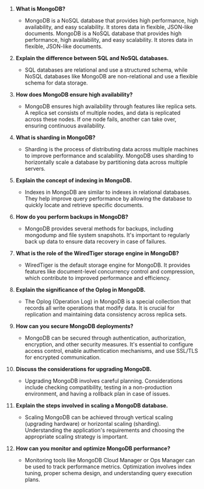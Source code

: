 
1. **What is MongoDB?**
   - MongoDB is a NoSQL database that provides high performance, high availability, and easy scalability. It stores data in flexible, JSON-like documents.
MongoDB is a NoSQL database that provides high performance, high availability, and easy scalability. It stores data in flexible, JSON-like documents.

2. **Explain the difference between SQL and NoSQL databases.**
   - SQL databases are relational and use a structured schema, while NoSQL databases like MongoDB are non-relational and use a flexible schema for data storage.

3. **How does MongoDB ensure high availability?**
   - MongoDB ensures high availability through features like replica sets. A replica set consists of multiple nodes, and data is replicated across these nodes. If one node fails, another can take over, ensuring continuous availability.

4. **What is sharding in MongoDB?**
   - Sharding is the process of distributing data across multiple machines to improve performance and scalability. MongoDB uses sharding to horizontally scale a database by partitioning data across multiple servers.

5. **Explain the concept of indexing in MongoDB.**
   - Indexes in MongoDB are similar to indexes in relational databases. They help improve query performance by allowing the database to quickly locate and retrieve specific documents.

6. **How do you perform backups in MongoDB?**
   - MongoDB provides several methods for backups, including mongodump and file system snapshots. It's important to regularly back up data to ensure data recovery in case of failures.

7. **What is the role of the WiredTiger storage engine in MongoDB?**
   - WiredTiger is the default storage engine for MongoDB. It provides features like document-level concurrency control and compression, which contribute to improved performance and efficiency.

8. **Explain the significance of the Oplog in MongoDB.**
   - The Oplog (Operation Log) in MongoDB is a special collection that records all write operations that modify data. It is crucial for replication and maintaining data consistency across replica sets.

9. **How can you secure MongoDB deployments?**
   - MongoDB can be secured through authentication, authorization, encryption, and other security measures. It's essential to configure access control, enable authentication mechanisms, and use SSL/TLS for encrypted communication.

10. **Discuss the considerations for upgrading MongoDB.**
    - Upgrading MongoDB involves careful planning. Considerations include checking compatibility, testing in a non-production environment, and having a rollback plan in case of issues.

11. **Explain the steps involved in scaling a MongoDB database.**
    - Scaling MongoDB can be achieved through vertical scaling (upgrading hardware) or horizontal scaling (sharding). Understanding the application's requirements and choosing the appropriate scaling strategy is important.

12. **How can you monitor and optimize MongoDB performance?**
    - Monitoring tools like MongoDB Cloud Manager or Ops Manager can be used to track performance metrics. Optimization involves index tuning, proper schema design, and understanding query execution plans.

